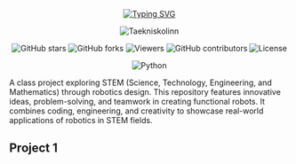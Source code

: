 <div align="center">
  <a href="https://git.io/typing-svg">
    <img src="https://readme-typing-svg.demolab.com?font=Fira+Code&size=40&duration=2000&pause=1000&center=true&vCenter=true&width=435&lines=S-T-E-M+%26+Robotics" alt="Typing SVG">
  </a>
</div>

<p align="center">
  <img src="https://img.shields.io/badge/Taekniskolinn-blue?style=for-the-badge&logo=https://encrypted-tbn0.gstatic.com/images?q=tbn:ANd9GcQqTwAaMeKxCyPqZWQFVSrB3ifYAiyyDOn1HQ&s&logoColor=white" alt="Taekniskolinn">
</p>

<p align="center">
  <img src="https://img.shields.io/github/stars/tilkynntu-is/tilkynntu-project?style=social" alt="GitHub stars">
  <img src="https://img.shields.io/github/forks/tilkynntu-is/tilkynntu-project?style=social" alt="GitHub forks">
  <img src="https://img.shields.io/badge/viewers-0-%23000000?style=flat-square&logo=GitHub&logoColor=white" alt="Viewers">
  <img src="https://img.shields.io/github/contributors/tilkynntu-is/tilkynntu-project" alt="GitHub contributors">
  <img src="https://img.shields.io/github/license/tilkynntu-is/tilkynntu-project" alt="License">
</p>

<p align="center">
  <img src="https://img.shields.io/badge/Python-3.9-blue?logo=python&logoColor=white" alt="Python">
</p>

A class project exploring STEM (Science, Technology, Engineering, and Mathematics) through robotics design. This repository features innovative ideas, problem-solving, and teamwork in creating functional robots. It combines coding, engineering, and creativity to showcase real-world applications of robotics in STEM fields.

## Project 1
